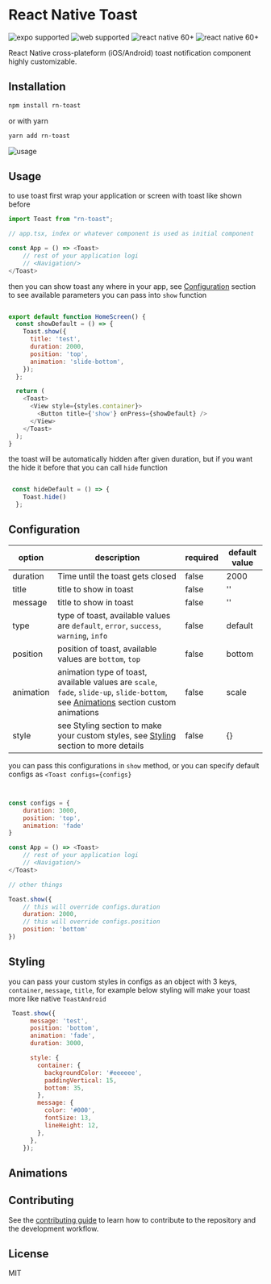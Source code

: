 # React Native Toast

![expo supported](https://img.shields.io/static/v1?label=&message=Expo+Supported&color=success)
![web supported](https://img.shields.io/static/v1?label=&message=Web+Supported&color=success)
![react native 60+](https://img.shields.io/static/v1?label=%2060%2B%20Supported%0A&message=React+Native&color=informational)
![react native 60+](https://img.shields.io/static/v1?label=Made+With&message=Love&color=ff3399)

React Native cross-plateform (iOS/Android) toast notification component highly customizable.

## Installation

```sh
npm install rn-toast
```

or with yarn

```sh
yarn add rn-toast
```

![usage](https://github.com/thevsstech/rn-toast/raw/master/usage.gif)

## Usage
to use toast first wrap your application or screen with toast like shown before

```js
import Toast from "rn-toast";

// app.tsx, index or whatever component is used as initial component

const App = () => <Toast>
    // rest of your application logi
    // <Navigation/>
</Toast>


```
then you can  show toast any where in your app, see [Configuration](#configuration) section to see available parameters you can pass into `show` function

`````js

export default function HomeScreen() {
  const showDefault = () => {
    Toast.show({
      title: 'test',
      duration: 2000,
      position: 'top',
      animation: 'slide-bottom',
    });
  };

  return (
    <Toast>
      <View style={styles.container}>
        <Button title={'show'} onPress={showDefault} />
      </View>
    </Toast>
  );
}

`````

the toast will be automatically hidden after given duration, but if you want the hide it before that you can call `hide` function

````js

 const hideDefault = () => {
    Toast.hide()
  };

````

## Configuration

| option | description | required | default value |
| ------ | ----------- | -------- | ------------- |
| duration | Time until the toast gets closed | false | 2000 |
| title | title to show in toast | false | '' |
| message | title to show in toast | false | '' |
| type | type of toast, available values are `default`, `error`, `success`, `warning`, `info` | false | default |
| position | position of toast, available values are `bottom`, `top` | false | bottom |
| animation | animation type of toast, available values are `scale`, `fade`, `slide-up`, `slide-bottom`, see [Animations](#animations) section custom animations | false | scale |
| style | see Styling section to make your custom styles, see [Styling](#styling) section to more details | false | {}


you can pass this configurations in `show` method, or you can specify default configs as `<Toast configs={configs}`

`````js


const configs = {
    duration: 3000,
    position: 'top',
    animation: 'fade'
}

const App = () => <Toast>
    // rest of your application logi
    // <Navigation/>
</Toast>

// other things

Toast.show({
    // this will override configs.duration
    duration: 2000,
    // this will override configs.position
    position: 'bottom'
})


`````

## Styling

you can pass your custom styles in configs as an object with 3 keys, `container`, `message`, `title`,
for example below styling will make your toast more like native `ToastAndroid`

````js
 Toast.show({
      message: 'test',
      position: 'bottom',
      animation: 'fade',
      duration: 3000,

      style: {
        container: {
          backgroundColor: '#eeeeee',
          paddingVertical: 15,
          bottom: 35,
        },
        message: {
          color: '#000',
          fontSize: 13,
          lineHeight: 12,
        },
      },
    });
````

## Animations

## Contributing

See the [contributing guide](CONTRIBUTING.md) to learn how to contribute to the repository and the development workflow.

## License

MIT
